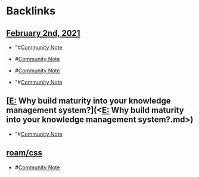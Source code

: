 
# Backlinks
## [February 2nd, 2021](<February 2nd, 2021.md>)
- "#[Community Note](<Community Note.md>)

- #[Community Note](<Community Note.md>)

- #[Community Note](<Community Note.md>)

- "#[Community Note](<Community Note.md>)

## [[E:](<[E:.md>) Why build maturity into your knowledge management system?](<[E:](<E:.md>) Why build maturity into your knowledge management system?.md>)
- "#[Community Note](<Community Note.md>)

## [roam/css](<roam/css.md>)
- #[Community Note](<Community Note.md>)

